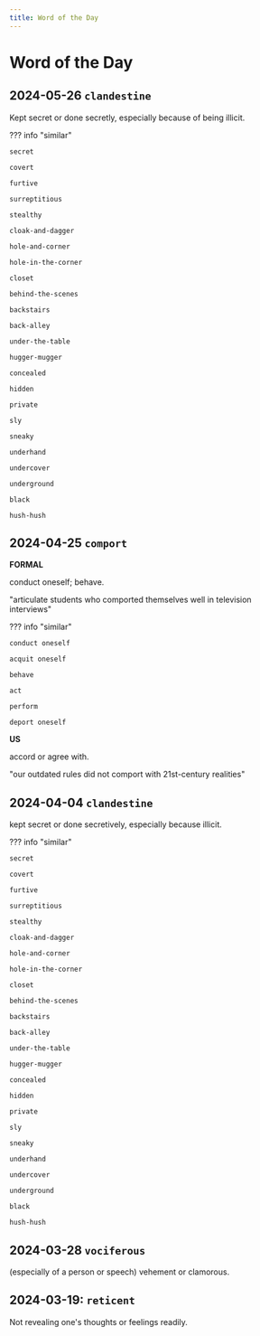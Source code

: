 ```yaml
---
title: Word of the Day
---
```


# Word of the Day

## 2024-05-26 `clandestine`

Kept secret or done secretly, especially because of being illicit.

??? info "similar"
    
    secret
    
    covert
    
    furtive
    
    surreptitious
    
    stealthy
    
    cloak-and-dagger
    
    hole-and-corner
    
    hole-in-the-corner
    
    closet
    
    behind-the-scenes
    
    backstairs
    
    back-alley
    
    under-the-table
    
    hugger-mugger
    
    concealed
    
    hidden
    
    private
    
    sly
    
    sneaky
    
    underhand
    
    undercover
    
    underground
    
    black
    
    hush-hush

## 2024-04-25 `comport`

**FORMAL**

conduct oneself; behave.

"articulate students who comported themselves well in television interviews"

??? info "similar"

    conduct oneself
    
    acquit oneself
    
    behave
    
    act
    
    perform
    
    deport oneself
    

**US**

accord or agree with.

"our outdated rules did not comport with 21st-century realities"

## 2024-04-04 `clandestine`

kept secret or done secretively, especially because illicit.

??? info "similar"

    secret
    
    covert
    
    furtive
    
    surreptitious
    
    stealthy
    
    cloak-and-dagger
    
    hole-and-corner
    
    hole-in-the-corner
    
    closet
    
    behind-the-scenes
    
    backstairs
    
    back-alley
    
    under-the-table
    
    hugger-mugger
    
    concealed
    
    hidden
    
    private
    
    sly
    
    sneaky
    
    underhand
    
    undercover
    
    underground
    
    black
    
    hush-hush
    

## 2024-03-28 `vociferous`

(especially of a person or speech) vehement or clamorous.

## 2024-03-19: `reticent`

Not revealing one's thoughts or feelings readily.

